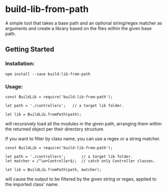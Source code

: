 # build-lib-from-path
A simple tool that takes a base path and an optional string/regex matcher as arguments and create a library based on the flies within the given base path.



## Getting Started
### Installation:
```
npm install --save build-lib-from-path
```

### Usage:
```
const BuildLib = require('build-lib-from-path');

let path = './controllers';   // a target lib folder.

let lib = BuildLib.fromPath(path);
```
will recursively load all the modules in the given path, arranging them within the returned object per their directory structure.

If you want to filter by class name, you can use a regex or a string matcher.

```
const BuildLib = require('build-lib-from-path');

let path = './controllers';       // a target lib folder.
let matcher = /^\w+Controller$/;  // catch only Controller classes.

let lib = BuildLib.fromPath(path, matcher);
```
will cause the output to be filtered by the given string or regex, applied to the imported class' name.
